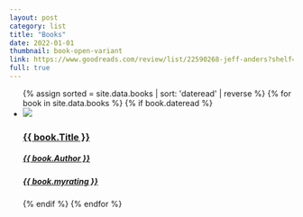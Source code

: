 ```yaml
---
layout: post
category: list
title: "Books"
date: 2022-01-01
thumbnail: book-open-variant
link: https://www.goodreads.com/review/list/22590268-jeff-anders?shelf=read
full: true
---
```


<ul class="list article-list list-grid list-grid-numbered list-shadow">
  {% assign sorted = site.data.books | sort: 'dateread' | reverse %}
  {% for book in site.data.books %}
  {% if book.dateread %}
  <li class="list-item">
    <a href="https://www.goodreads.com/book/show/{{ book.bookid }}">
      <img src="https://covers.openlibrary.org/b/isbn/{{ book.ISBN13 | remove: "\"" }}-L.jpg" class="list-image book" loading="lazy">
      <h3>{{ book.Title }}</h3>
      <h5>{{ book.Author }}</h5>
      <h5 class="list-rating list-rating-{{ book.myrating | times: 2 }}">{{ book.myrating }}</h5>
    </a>
  </li>
  {% endif %}
  {% endfor %}
</ul>
